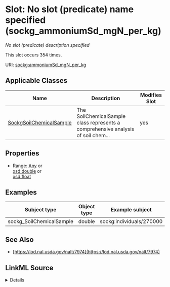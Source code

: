

# Slot: No slot (predicate) name specified (sockg_ammoniumSd_mgN_per_kg)


_No slot (predicate) description specified_






This slot occurs 354 times.


URI: [sockg:ammoniumSd_mgN_per_kg](https://idir.uta.edu/sockg-ontology/docs/ammoniumSd_mgN_per_kg)



<!-- no inheritance hierarchy -->





## Applicable Classes

| Name | Description | Modifies Slot |
| --- | --- | --- |
| [SockgSoilChemicalSample](../classes/SockgSoilChemicalSample.md) | The SoilChemicalSample class represents a comprehensive analysis of soil chem... |  yes  |







## Properties

* Range: [Any](../classes/Any.md)&nbsp;or&nbsp;<br />[xsd:double](http://www.w3.org/2001/XMLSchema#double)&nbsp;or&nbsp;<br />[xsd:float](http://www.w3.org/2001/XMLSchema#float)






## Examples

| Subject type | Object type | Example subject | Example object | Occurrences |
| --- | --- | --- | --- | --- |
| sockg_SoilChemicalSample | double | sockg:individuals/270000 | 2.223841 | 354 |


## See Also

* [https://lod.nal.usda.gov/nalt/7974](https://lod.nal.usda.gov/nalt/7974)



## LinkML Source

<details>

```yaml
name: sockg_ammoniumSd_mgN_per_kg
annotations:
  count:
    tag: count
    value: 354
description: No slot (predicate) description specified
title: No slot (predicate) name specified
examples:
- object:
    example_object: '2.223841'
    example_object_type: double
    example_predicate: sockg:ammoniumSd_mgN_per_kg
    example_subject: sockg:individuals/270000
    example_subject_type: sockg_SoilChemicalSample
from_schema: soc-kg
see_also:
- https://lod.nal.usda.gov/nalt/7974
rank: 1000
domain: sockg_SoilChemicalSample
slot_uri: sockg:ammoniumSd_mgN_per_kg
alias: sockg_ammoniumSd_mgN_per_kg
domain_of:
- sockg_SoilChemicalSample
range: Any
any_of:
- range: double
- range: float

```
</details>